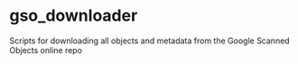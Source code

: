 # gso_downloader
Scripts for downloading all objects and metadata from the Google Scanned Objects online repo
